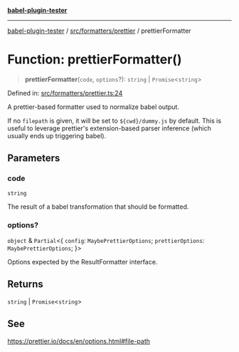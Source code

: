 [**babel-plugin-tester**](../../../../README.md)

***

[babel-plugin-tester](../../../../README.md) / [src/formatters/prettier](../README.md) / prettierFormatter

# Function: prettierFormatter()

> **prettierFormatter**(`code`, `options`?): `string` \| `Promise`\<`string`\>

Defined in: [src/formatters/prettier.ts:24](https://github.com/babel-utils/babel-plugin-tester/blob/fc3d21b0d5e00d8cddad4db323f3724c672066fd/src/formatters/prettier.ts#L24)

A prettier-based formatter used to normalize babel output.

If no `filepath` is given, it will be set to `${cwd}/dummy.js` by
default. This is useful to leverage prettier's extension-based parser
inference (which usually ends up triggering babel).

## Parameters

### code

`string`

The result of a babel transformation that should be formatted.

### options?

`object` & `Partial`\<\{ `config`: `MaybePrettierOptions`; `prettierOptions`: `MaybePrettierOptions`; \}\>

Options expected by the ResultFormatter interface.

## Returns

`string` \| `Promise`\<`string`\>

## See

https://prettier.io/docs/en/options.html#file-path
